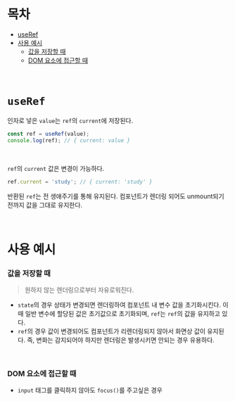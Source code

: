 # 목차

- [useRef](#useref)
- [사용 예시](#사용-예시)
  - [값을 저장할 때](#값을-저장할-때)
  - [DOM 요소에 접근할 때](#dom-요소에-접근할-때)

<br>

# `useRef`

인자로 넣은 `value`는 `ref`의 `current`에 저장된다.

```javascript
const ref = useRef(value);
console.log(ref); // { current: value }
```

<br>

`ref`의 `current` 값은 변경이 가능하다.

```javascript
ref.current = 'study'; // { current: 'study' }
```

반환된 `ref`는 전 생애주기를 통해 유지된다. 컴포넌트가 렌더링 되어도 unmount되기 전까지 값을 그대로 유지한다.

<br>

# 사용 예시

### 값을 저장할 때

> 원하지 않는 렌더링으로부터 자유로워진다.

- `state`의 경우 상태가 변경되면 렌더링하여 컴포넌트 내 변수 값을 초기화시킨다. 이때 일반 변수에 할당된 값은 초기값으로 초기화되며, `ref`는 `ref`의 값을 유지하고 있다.
- `ref`의 경우 값이 변경되어도 컴포넌트가 리렌더링되지 않아서 화면상 값이 유지된다. 즉, 변화는 감지되어야 하지만 렌더링은 발생시키면 안되는 경우 유용하다.

<br>

### DOM 요소에 접근할 때

- `input` 태그를 클릭하지 않아도 `focus()`를 주고싶은 경우
